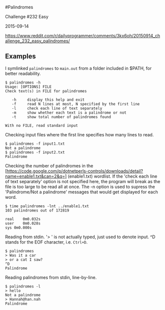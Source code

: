 #Palindromes

Challenge #232 Easy

2015-09-14

https://www.reddit.com/r/dailyprogrammer/comments/3kx6oh/20150914_challenge_232_easy_palindromes/

## Examples

I symlinked `palindromes` to `main.out` from a folder included in $PATH, for better readability.

    $ palindromes -h
    Usage: [OPTIONS] FILE
    Check text(s) in FILE for palindromes

       -h     display this help and exit
       -f     read N lines at most, N specified by the first line
       -l     check each line of text separately
       -m     show whether each text is a palindrome or not
       -t     show total number of palindromes found

    With no FILE, read standard input

Checking input files where the first line specifies how many lines to read.
    
    $ palindromes -f input1.txt
    Not a palindrome
    $ palindromes -f input2.txt
    Palindrome
    
Checking the number of palindromes in the [https://code.google.com/p/dotnetperls-controls/downloads/detail?name=enable1.txt&can=2&q=] (enable1.txt) wordlist. If the 'check each line of text separately' option is not specified here, the program will break as the file is too large to be read all at once. The -n option is used to supress the 'Palindrome/Not a palindrome' messages that would get displayed for each word.

    $ time palindromes -lnt ../enable1.txt
    103 palindromes out of 172819

    real	0m0.032s
    user	0m0.028s
    sys	0m0.000s

Reading from stdin. '> ' is not actually typed, just used to denote input. ^D stands for the EOF character, i.e. `Ctrl+D`.

    $ palindromes
    > Was it a car
    > or a cat I saw?
    ^D
    Palindrome
    
Reading palindromes from stdin, line-by-line.

    $ palindromes -l
    > hello
    Not a palindrome
    > Hannah@han.nah
    Palindrome
